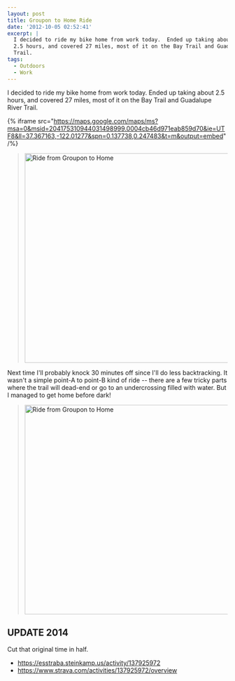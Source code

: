 ```yaml
---
layout: post
title: Groupon to Home Ride
date: '2012-10-05 02:52:41'
excerpt: |
  I decided to ride my bike home from work today.  Ended up taking about
  2.5 hours, and covered 27 miles, most of it on the Bay Trail and Guadalupe River
  Trail.
tags:
  - Outdoors
  - Work
---
```


I decided to ride my bike home from work today. Ended up taking about 2.5 hours, and covered 27 miles, most of it on the Bay Trail and Guadalupe River Trail.

{% iframe src="https://maps.google.com/maps/ms?msa=0&msid=204175310944031498999.0004cb46d971eab859d70&ie=UTF8&ll=37.367163,-122.01277&spn=0.137738,0.247483&t=m&output=embed" /%}

> <a href="http://www.flickr.com/photos/thenobot/8055542112/" title="Ride from Groupon to Home by thenobot, on Flickr"><img src="https://farm9.staticflickr.com/8031/8055542112_0d794a26ff_z.jpg" width="640" height="478" alt="Ride from Groupon to Home"></a>

Next time I'll probably knock 30 minutes off since I'll do less backtracking. It wasn't a simple point-A to point-B kind of ride -- there are a few tricky parts where the trail will dead-end or go to an undercrossing filled with water. But I managed to get home before dark!

> <a href="http://www.flickr.com/photos/thenobot/8055540401/" title="Ride from Groupon to Home by thenobot, on Flickr"><img src="https://farm9.staticflickr.com/8174/8055540401_d9664bc186_z.jpg" width="640" height="478" alt="Ride from Groupon to Home"></a>

## UPDATE 2014

Cut that original time in half.

- https://esstraba.steinkamp.us/activity/137925972
- https://www.strava.com/activities/137925972/overview
